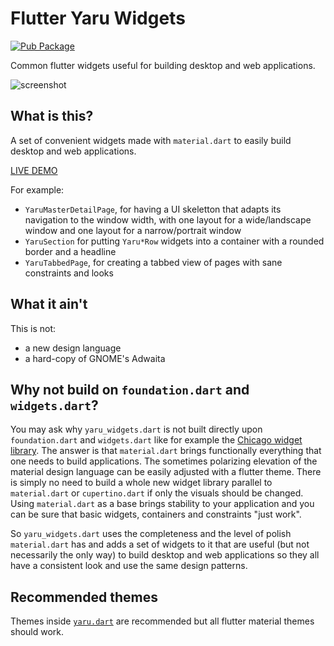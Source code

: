 # Flutter Yaru Widgets

[![Pub Package](https://img.shields.io/pub/v/yaru_widgets.svg)](https://pub.dev/packages/yaru_widgets)

Common flutter widgets useful for building desktop and web applications.

![screenshot](https://raw.githubusercontent.com/ubuntu/yaru_widgets.dart/main/.github/images/screenshot.png)

## What is this?

A set of convenient widgets made with `material.dart` to easily build desktop and web applications.

[LIVE DEMO](https://ubuntu.github.io/yaru_widgets.dart/)

For example:

- `YaruMasterDetailPage`, for having a UI skeletton that adapts its navigation to the window width, with one layout for a wide/landscape window and one layout for a narrow/portrait window
- `YaruSection` for putting `Yaru*Row` widgets into a container with a rounded border and a headline
- `YaruTabbedPage`, for creating a tabbed view of pages with sane constraints and looks

## What it ain't

This is not:

- a new design language
- a hard-copy of GNOME's Adwaita

## Why not build on `foundation.dart` and `widgets.dart`?

You may ask why `yaru_widgets.dart` is not built directly upon `foundation.dart` and `widgets.dart` like for example the [Chicago widget library](https://github.com/tvolkert/chicago).
The answer is that `material.dart` brings functionally everything that one needs to build applications. The sometimes polarizing elevation of the material design language can be easily adjusted with a flutter theme. There is simply no need to build a whole new widget library parallel to `material.dart` or `cupertino.dart` if only the visuals should be changed. Using `material.dart` as a base brings stability to your application and you can be sure that basic widgets, containers and constraints "just work".

So `yaru_widgets.dart` uses the completeness and the level of polish `material.dart` has and adds a set of widgets to it that are useful (but not necessarily the only way) to build desktop and web applications so they all have a consistent look and use the same design patterns.

## Recommended themes

Themes inside [`yaru.dart`](https://github.com/ubuntu/yaru.dart) are recommended but all flutter material themes should work.
